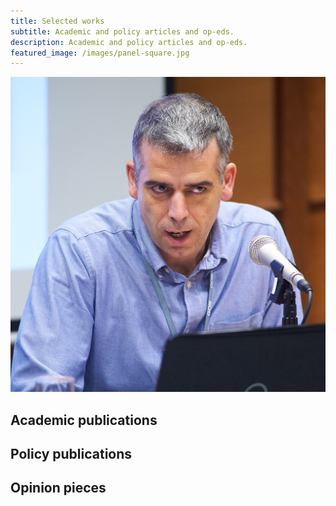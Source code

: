 ```yaml
---
title: Selected works
subtitle: Academic and policy articles and op-eds.
description: Academic and policy articles and op-eds.
featured_image: /images/panel-square.jpg
---
```


![](/images/panel-square.jpg)

## Academic publications

## Policy publications

## Opinion pieces

